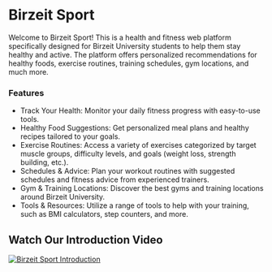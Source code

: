 # Birzeit Sport

Welcome to Birzeit Sport! This is a health and fitness web platform specifically designed for Birzeit University students to help them stay healthy and active. The platform offers personalized recommendations for healthy foods, exercise routines, training schedules, gym locations, and much more.

<h3>Features</h3>
<ul>
<li> Track Your Health: Monitor your daily fitness progress with easy-to-use tools.</li>
<li> Healthy Food Suggestions: Get personalized meal plans and healthy recipes tailored to your goals.</li>
<li>Exercise Routines: Access a variety of exercises categorized by target muscle groups, difficulty levels, and goals (weight loss, strength building, etc.).</li>
<li>Schedules & Advice: Plan your workout routines with suggested schedules and fitness advice from experienced trainers.</li>
<li>Gym & Training Locations: Discover the best gyms and training locations around Birzeit University.</li>
<li>Tools & Resources: Utilize a range of tools to help with your training, such as BMI calculators, step counters, and more.</li>
</ul>

## Watch Our Introduction Video

[![Birzeit Sport Introduction](https://img.youtube.com/vi/v6EMpPExfOI/0.jpg)](https://www.youtube.com/watch?v=v6EMpPExfOI)
